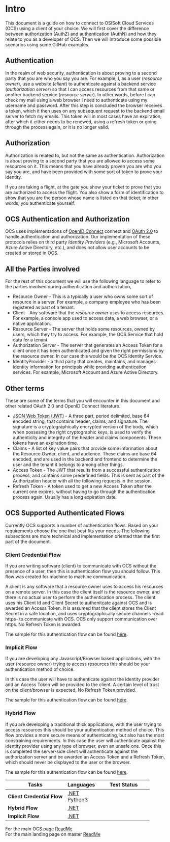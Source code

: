 # Intro

This document is a guide on how to connect to OSISoft Cloud Services (OCS) using
a client of your choice. We will first cover the difference between
authorization (AuthZ) and authentication (AuthN) and how they relate to you as a
developer of OCS. Then we will introduce some possible scenarios using some
GitHub examples.

## Authentication

In the realm of web security, authentication is about proving to a second party
that you are who you say you are. For example, I, as a user (*resource
owner*), use a website (*client*) to authenticate against a backend service
(*authorization server*) so that I can access resources from that same or
another backend service (*resource server*). In other words, before I can check
my mail using a web browser I need to authenticate using my username and
password. After this step is concluded the browser receives a token, which it
then uses on any subsequent request to the backend email server to fetch my
emails. This token will in most cases have an expiration, after which it either
needs to be renewed, using a refresh token or going through the process again,
or it is no longer valid.

## Authorization

Authorization is related to, but not the same as authentication. Authorization
is about proving to a second party that you are allowed to access some
resources on it. This means that you have already proven you are who you
say you are, and have been provided with some sort of token to prove your
identity.

If you are taking a flight, at the gate you show your ticket to prove that you
are authorized to access the flight. You also show a form of identification to
show that you are the person whose name is listed on that ticket; in other
words, you authenticate yourself.

## OCS Authentication and Authorization

OCS uses implementations of [OpenID Connect](https://openid.net/connect/)
connect and [OAuth 2.0](https://oauth.net/2/) to handle authentication and
authorization. Our implementation of these protocols relies on third party
*Identity Providers* (e.g., Microsoft Accounts, Azure Active Directory, etc.),
and does not allow user accounts to be created or stored in OCS.

## All the Parties involved

For the rest of this document we will use the following language to refer to
the parties involved during authentication and authorization,

- Resource Owner - This is a typically a user who owns some sort of resource in
  a server. For example, a company employee who has been registered as part of a
  tenant.
- Client - Any software that the *resource owner* uses to access resources. For
  example, a console app used to access data, a web browser, or a native
  application.
- Resource Server - The server that holds some resources, owned by users, which
  they try to access. For example, the OCS Service that hold data for a tenant.
- Authorization Server - The server that generates an Access Token for a client
  once it has been authenticated and given the right permissions by the resource
  owner. In our case this would be the OCS Identity Service.
- IdentityProvider - a third party that creates, maintains, and manages identity
  information for principals while providing authentication services. For
  example, Microsoft Account and Azure Active Directory.

## Other terms

These are some of the terms that you will encounter in this document and other
related OAuth 2.0 and OpenID Connect literature.

- [JSON Web Token (JWT)](https://jwt.io/introduction/) - A three part, period
  delimited, base 64 encoded string, that contains header, claims, and
  signature. The signature is a cryptographically encrypted version of the body,
  which when possesing the right cryptographic keys, is used to verify the
  authenticity and integrity of the header and claims components. These tokens
  have an expiration time.
- Claims - A list of key value pairs that provide some information about the
  Resource Owner, client, and audience. These claims are base 64 encoded,
  and are used in the backend and frontend to determine the user and the tenant
  it belongs to among other things.
- Access Token - The JWT that results from a successful authentication process,
  and contains some predefined fields. This is sent as part of the Authorization
  header with all the following requests in the session.
- Refresh Token - A token used to get a new Access Token after the current one
  expires, without having to go through the authentication process again. Usually
  has a long expiration date.

## OCS Supported Authenticated Flows

Currently OCS supports a number of authentication flows. Based on your
requirements choose the one that best fits your needs. The following
subsections are more technical and implementation oriented than the first part
of the document.

### Client Credential Flow

If you are writing software (client) to communicate with OCS without the presence
of a user, then this is authentication flow you should follow. This flow was
created for machine to machine communication.

A client is any software that a resource owner uses to access his resources on a
remote server. In this case the client itself is the resource owner, and there
is no actual user to perform the authentication process. The client uses his
Client Id and Client Secret to authenitcate against OCS and is awarded an Access
Token. It is assumed that the client stores the Client Secret in a safe
location, and uses cryptographically secure channels -read https- to communicate
with OCS. OCS only support communication over https. No Refresh Token is
awarded.

The sample for this authentication flow can be found
[here](./ClientCredentialFlow/ ).

### Implicit Flow

If you are developing any Javascript/Browser based applications, with the
user (resource owner) trying to access resources this should be your
authentication method of choice.

In this case the user will have to authenticate against the identity provider
and an Access Token will be provided to the client. A certain level of trust on
the client/browser is expected. No Refresh Token provided.

The sample for this authentication flow can be found [here](./ImplicitFlow/).

### Hybrid Flow

If you are developing a traditional thick applications, with the
user trying to access resources this should be your authentication method of
choice. This flow provides a more secure means of authenticating, but also has
the most constraining requirements. In this case the user will authenticate
against the identity provider using any type of browser, even an unsafe one.
Once this is completed the server-side client will authenticate against the
authorization server and be awarded an Access Token and a Refresh Token, which
should never be displayed to the user or the browser.

The sample for this authentication flow can be found [here](./HybridFlow/).

Tasks|Languages|&nbsp;&nbsp;&nbsp;&nbsp;&nbsp;&nbsp;&nbsp;Test&nbsp;Status&nbsp;&nbsp;&nbsp;&nbsp;&nbsp;&nbsp;&nbsp;
------|------|------------
**Client Credential Flow** | <a href="ClientCredentialFlow/DotNet/ClientCredentialFlow">.NET</a><br /><a href="ClientCredentialFlow/Python3/">Python3</a>|
**Hybrid Flow** | <a href="HybridFlow/DotNet/HybridFlow">.NET</a>|
**Implicit Flow** | <a href="ImplicitFlow/DotNet/ImplicitFlow">.NET</a>|

For the main OCS page [ReadMe](../../)<br />
For the main landing page on master [ReadMe](https://github.com/osisoft/OCS-Samples)